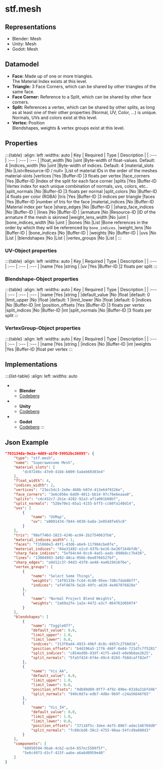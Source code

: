# stf.mesh

## Representations
* Blender: Mesh
* Unity: Mesh
* Godot: Mesh

## Datamodel
* **Face:** Made up of one or more triangles.\
The Material Index exists at this level.
* **Triangle:** 3 Face Corners, which can be shared by other triangles of the same face.
* **Face Corner:** Reference to a Split, which can be shared by other face corners.
* **Split:** References a vertex, which can be shared by other splits, as long as at least one of their other properties (Normal, UV, Color, ...) is unique.\
Normals, UVs and colors exist at this level.
* **Vertex:** Position\
Blendshapes, weights & vertex groups exist at this level.

## Properties
:::{table}
:align: left
:widths: auto
| Key | Required | Type | Description |
| :--- | :--- | :--- | :--- |
|float_width |No |uint |Byte-width of float-values. Default: 4
|indices_width |No |uint |Byte-width of indices. Default: 4
|material_slots |No |List<Resource-ID / null> |List of material IDs in the order of the meshes material-slots
|vertices |Yes |Buffer-ID |3 floats per vertex
|face_corners |Yes |Buffer-ID |Index of the split for each face corner
|splits |Yes |Buffer-ID |Vertex index for each unique combination of normals, uvs, colors, etc..
|split_normals |No |Buffer-ID |3 floats per normal
|split_colors |No |Buffer-ID |4 floats per color (RGBA)
|tris |Yes |Buffer-ID |3 indices per triangle
|faces |Yes |Buffer-ID |number of tris for the face
|material_indices |No |Buffer-ID |Material index per face
|sharp_edges |No |Buffer-ID |
|sharp_face_indices |No |Buffer-ID |
|lines |No |Buffer-ID |
|armature |No |Resource-ID |ID of the armature if the mesh is skinned
|weight_lens_width |No |uint |
|bone_indices_width |No |uint |
|bones |No |List<Resource-ID> |Bone references in the order by which they will be referenced by `bone_indices`.
|weight_lens |No |Buffer-ID |
|bone_indices |No |Buffer-ID |
|weights |No |Buffer-ID |
|uvs |No |List<UV-Object> |
|blendshapes |No |List<Blendshape-Object> |
|vertex_groups |No |List<VertexGroup-Object> |
:::

### UV-Object properties
:::{table}
:align: left
:widths: auto
| Key | Required | Type | Description |
| :--- | :--- | :--- | :--- |
|name |Yes |string |
|uv |Yes |Buffer-ID |2 floats per split
:::

### Blendshape-Object properties
:::{table}
:align: left
:widths: auto
| Key | Required | Type | Description |
| :--- | :--- | :--- | :--- |
|name |Yes |string |
|default_value |No |float |default: 0
|limit_upper |No |float |default: 1
|limit_lower |No |float |default: 0
|indices |No |Buffer-ID |int
|position_offsets |Yes |Buffer-ID |3 floats per vertex
|split_indices |No |Buffer-ID |int
|split_normals |No |Buffer-ID |3 floats per split
:::

### VertexGroup-Object properties
:::{table}
:align: left
:widths: auto
| Key | Required | Type | Description |
| :--- | :--- | :--- | :--- |
|name |Yes |string |
|indices |No |Buffer-ID |int
|weights |Yes |Buffer-ID |float per vertex
:::


## Implementations
:::{list-table}
:align: left
:widths: auto
*	- **Blender**
	- [Codeberg](https://codeberg.org/emperorofmars/stf_blender/src/branch/master/stfblender/stf_modules/core/stf_mesh/stf_mesh.py)
*	- **Unity**
	- [Codeberg](https://codeberg.org/emperorofmars/stf_unity/src/branch/master/Runtime/Modules/Modules_Core/STF_Mesh/STF_Mesh.cs)
*	- **Godot**
	- [Codeberg](https://codeberg.org/emperorofmars/stf_godot/src/branch/master/addons/stf_godot/modules/stf/STF_Mesh.gd)
:::

## Json Example
```json
"783134da-9e2a-4d69-a1f0-59952bc36895": {
	"type": "stf.mesh",
	"name": "Superawesome Mesh",
	"material_slots": [
		"dc07246c-47e9-41bb-b009-5a4eb60303e4"
	],
	"float_width": 4,
	"indices_width": 2,
	"vertices": "23ec5dc3-2e0e-460b-b07d-413e64f9326e",
	"face_corners": "3e6c056e-6dd9-4011-bb14-97cf8e6eaaa0",
	"splits": "c4c432c7-2b1e-4282-92a3-af1a001b08bf",
	"split_normals": "528e70e1-65a1-4155-bff5-cc60fa140d14",
	"uvs": [
		{
			"name": "UVMap",
			"uv": "a0001434-7844-4038-ba8a-2e0540fe65c8"
		}
	],
	"tris": "98ef746d-1023-424b-ac04-2b27540637b6",
	"material_indices_width": 1,
	"faces": "f15060e3-49f1-43d6-a6e9-117984cbe8fe",
	"material_indices": "04a31482-e1cd-437b-be16-be26f164bfdb",
	"sharp_face_indices": "5ef64c4d-0cc8-4ad1-aadc-898b8cc7b436",
	"lines": "13084993-3492-48ca-956b-0ee0766527bf",
	"sharp_edges": "a9d12c37-94d3-43f0-ae48-4a4619416f6e",
	"vertex_groups": [
		{
			"name": "Select Some Things",
			"weights": "14f9133b-fcd4-4c00-95ee-7d8c7dab8bff",
			"indices": "af4f4676-5e26-49fc-a639-4e467076828e"
		},
		{
			"name": "Normal Project Blend Weights",
			"weights": "2a69a2fe-1a2e-4472-a3cf-064762d6b974"
		}
	],
	"blendshapes": [
		{
			"name": "ToggleOff",
			"default_value": 0.0,
			"limit_upper": 1.0,
			"limit_lower": 0.0,
			"indices": "313f0ad4-4933-49bf-8c0c-6957c2750d16",
			"position_offsets": "b4d196a5-1776-460f-8e04-721d7cff5281",
			"split_indices": "c854ed9b-93df-41f5-ab43-e0e9b8ae2625",
			"split_normals": "5fa5f424-6f4e-49c4-82b5-fb8dcaff82ef"
		},
		{
			"name": "Vis_AA",
			"default_value": 0.0,
			"limit_upper": 1.0,
			"limit_lower": 0.0,
			"position_offsets": "9db99d09-0ff7-4f92-896e-0318a31bfd46",
			"split_normals": "949c0d7a-edb7-4d8e-9b9f-c24a56646f65"
		},
		{
			"name": "Vis_IH",
			"default_value": 0.0,
			"limit_upper": 1.0,
			"limit_lower": 0.0,
			"position_offsets": "37118f5c-3dee-4e75-8067-adec146769d0",
			"split_normals": "7c88cbd6-38c2-4755-90aa-54fcd9a880d3"
		}
	],
	"components": [
		"60850594-9bab-4cb2-ac64-657ec5589f5f",
		"5e6c4973-d3cf-423f-aabe-a6a6d0959e40"
	]
}
```
